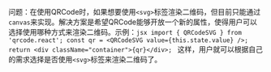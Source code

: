 问题：在使用QRCode时，如果想要使用`<svg>`标签渲染二维码，但目前只能通过`canvas`来实现。解决方案是希望QRCode能够开放一个新的属性，使得用户可以选择使用哪种方式来渲染二维码。示例：`jsx import { QRCodeSVG } from 'qrcode.react'; const qr = <QRCodeSVG value={this.state.value} />; return <div className="container">{qr}</div>; ` 这样，用户就可以根据自己的需求选择是否使用`<svg>`标签来渲染二维码了。
